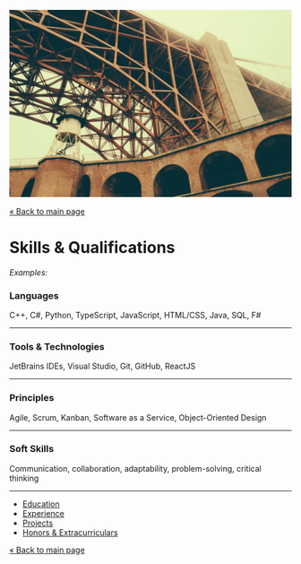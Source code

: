 ![Header image](images/charlie-foster-Osl4I3IS9Cw-unsplash.jpg ':class=header-image-full-width :no-zoom')

[« Back to main page](README.md)

# Skills & Qualifications

*Examples:*

### Languages
C++, C#, Python, TypeScript, JavaScript, HTML/CSS, Java, SQL, F#

---

### Tools & Technologies
JetBrains IDEs, Visual Studio, Git, GitHub, ReactJS

---

### Principles
Agile, Scrum, Kanban, Software as a Service, Object-Oriented Design

---

### Soft Skills
Communication, collaboration, adaptability, problem-solving, critical thinking

---

- [Education](education.md)
- [Experience](experience.md)
- [Projects](projects.md)
- [Honors & Extracurriculars](extracurriculars.md)

[« Back to main page](README.md)
